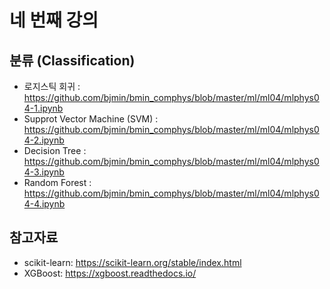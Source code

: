 # 네 번째 강의 

## 분류 (Classification)

* 로지스틱 회귀 : https://github.com/bjmin/bmin_comphys/blob/master/ml/ml04/mlphys04-1.ipynb
* Supprot Vector Machine (SVM) : https://github.com/bjmin/bmin_comphys/blob/master/ml/ml04/mlphys04-2.ipynb
* Decision Tree : https://github.com/bjmin/bmin_comphys/blob/master/ml/ml04/mlphys04-3.ipynb
* Random Forest : https://github.com/bjmin/bmin_comphys/blob/master/ml/ml04/mlphys04-4.ipynb


## 참고자료
* scikit-learn: https://scikit-learn.org/stable/index.html
* XGBoost: https://xgboost.readthedocs.io/
